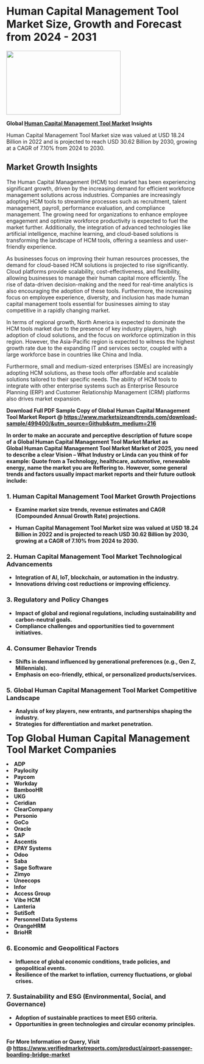 <H1>Human Capital Management Tool Market Size, Growth and Forecast from 2024 - 2031</H1><img class="aligncenter size-medium wp-image-584254" src="https://thirdeyenews.in/wp-content/uploads/2024/09/Global-Market-Research-300x168.jpeg" alt="" width="300" height="168" /><p><strong>Global&nbsp;<a href="https://www.marketsizeandtrends.com/download-sample/499400/&amp;utm_source=Github&utm_medium=216">Human Capital Management Tool Market</a> Insights</strong></p><p>Human Capital Management Tool Market size was valued at USD 18.24 Billion in 2022 and is projected to reach USD 30.62 Billion by 2030, growing at a CAGR of 7.10% from 2024 to 2030.</p><p><h2>Market Growth Insights</h2> <p>The Human Capital Management (HCM) tool market has been experiencing significant growth, driven by the increasing demand for efficient workforce management solutions across industries. Companies are increasingly adopting HCM tools to streamline processes such as recruitment, talent management, payroll, performance evaluation, and compliance management. The growing need for organizations to enhance employee engagement and optimize workforce productivity is expected to fuel the market further. Additionally, the integration of advanced technologies like artificial intelligence, machine learning, and cloud-based solutions is transforming the landscape of HCM tools, offering a seamless and user-friendly experience.</p> <p><strong></strong></p> <p>As businesses focus on improving their human resources processes, the demand for cloud-based HCM solutions is projected to rise significantly. Cloud platforms provide scalability, cost-effectiveness, and flexibility, allowing businesses to manage their human capital more efficiently. The rise of data-driven decision-making and the need for real-time analytics is also encouraging the adoption of these tools. Furthermore, the increasing focus on employee experience, diversity, and inclusion has made human capital management tools essential for businesses aiming to stay competitive in a rapidly changing market.</p> <p>In terms of regional growth, North America is expected to dominate the HCM tools market due to the presence of key industry players, high adoption of cloud solutions, and the focus on workforce optimization in this region. However, the Asia-Pacific region is expected to witness the highest growth rate due to the expanding IT and services sector, coupled with a large workforce base in countries like China and India.</p> <p>Furthermore, small and medium-sized enterprises (SMEs) are increasingly adopting HCM solutions, as these tools offer affordable and scalable solutions tailored to their specific needs. The ability of HCM tools to integrate with other enterprise systems such as Enterprise Resource Planning (ERP) and Customer Relationship Management (CRM) platforms also drives market expansion.</p> <p><strong></p><p><span class=""><strong>Download Full PDF Sample Copy of Global Human Capital Management Tool Market Report</strong> @ <a href="https://www.marketsizeandtrends.com/download-sample/499400/&amp;utm_source=Github&utm_medium=216" target="_blank">https://www.marketsizeandtrends.com/download-sample/499400/&amp;utm_source=Github&utm_medium=216</a></span></p><p>In order to make an accurate and perceptive description of future scope of a Global&nbsp;Human Capital Management Tool Market Market as Global&nbsp;Human Capital Management Tool Market Market of 2025, you need to describe a clear Vision &ndash; What Industry or Linda can you think of for example: Quote from a Technology, healthcare, automotive, renewable energy, name the market you are Reffering to. However, some general trends and factors usually impact market reports and their future outlook include:</p><h3>1.&nbsp;<strong>Human Capital Management Tool Market Growth Projections</strong></h3><ul><li>Examine market size trends, revenue estimates and CAGR (Compounded Annual Growth Rate) projections.</li><li><p>Human Capital Management Tool Market size was valued at USD 18.24 Billion in 2022 and is projected to reach USD 30.62 Billion by 2030, growing at a CAGR of 7.10% from 2024 to 2030.</p></li></ul><h3>2.&nbsp;<strong>Human Capital Management Tool Market Technological Advancements</strong></h3><ul><li>Integration of AI, IoT, blockchain, or automation in the industry.</li><li>Innovations driving cost reductions or improving efficiency.</li></ul><h3>3.&nbsp;<strong>Regulatory and Policy Changes</strong></h3><ul><li>Impact of global and regional regulations, including sustainability and carbon-neutral goals.</li><li>Compliance challenges and opportunities tied to government initiatives.</li></ul><h3>4.&nbsp;<strong>Consumer Behavior Trends</strong></h3><ul><li>Shifts in demand influenced by generational preferences (e.g., Gen Z, Millennials).</li><li>Emphasis on eco-friendly, ethical, or personalized products/services.</li></ul><h3>5.&nbsp;<strong>Global Human Capital Management Tool Market Competitive Landscape</strong></h3><ul><li>Analysis of key players, new entrants, and partnerships shaping the industry.</li><li>Strategies for differentiation and market penetration.</li></ul><p data-pm-slice="1 1 []"><span style="color: inherit; font-family: inherit; font-size: 25px;">Top Global Human Capital Management Tool Market Companies</span></p><div class="" data-test-id=""><p><li>ADP</li><li> Paylocity</li><li> Paycom</li><li> Workday</li><li> BambooHR</li><li> UKG</li><li> Ceridian</li><li> ClearCompany</li><li> Personio</li><li> GoCo</li><li> Oracle</li><li> SAP</li><li> Ascentis</li><li> EPAY Systems</li><li> Odoo</li><li> Saba</li><li> Sage Software</li><li> Zimyo</li><li> Uneecops</li><li> Infor</li><li> Access Group</li><li> Vibe HCM</li><li> Lanteria</li><li> SutiSoft</li><li> Personnel Data Systems</li><li> OrangeHRM</li><li> BrioHR</li></p></div><h3>6.&nbsp;<strong>Economic and Geopolitical Factors</strong></h3><ul><li>Influence of global economic conditions, trade policies, and geopolitical events.</li><li>Resilience of the market to inflation, currency fluctuations, or global crises.</li></ul><h3>7.&nbsp;<strong>Sustainability and ESG (Environmental, Social, and Governance)</strong></h3><ul><li>Adoption of sustainable practices to meet ESG criteria.</li><li>Opportunities in green technologies and circular economy principles.</li></ul><h2><strong style="font-size: 14px;">For More Information or Query, Visit @&nbsp;</strong><a style="background-color: #ffffff; font-size: 14px;" href="https://www.marketsizeandtrends.com/report/human-capital-management-tool-market/" target="_blank">https://www.verifiedmarketreports.com/product/airport-passenger-boarding-bridge-market</a></h2>
